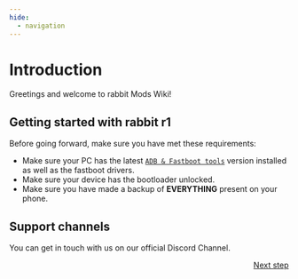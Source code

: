 ```yaml
---
hide:
  - navigation
---
```


# Introduction

Greetings and welcome to rabbit Mods Wiki!

## Getting started with rabbit r1

Before going forward, make sure you have met these requirements:

* Make sure your PC has the latest [`ADB & Fastboot tools`](https://developer.android.com/studio/releases/platform-tools) version installed as well as the fastboot drivers.
* Make sure your device has the bootloader unlocked.
* Make sure you have made a backup of **EVERYTHING** present on your phone.
## Support channels

You can get in touch with us on our official Discord Channel.
 

<div style="text-align: right">
    <a href="flashing" class="md-button">Next step</a>
</div>
